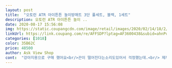 ```yaml
---
layout: post 
title:  "오토런 ATR 아이튼튼 놀이방매트 3단 풀세트, 블랙, 1세트" 
description: 오토런 ATR 아이튼튼 놀이 ..
date: 2020-08-17 15:56:08 
img: https://static.coupangcdn.com/image/retail/images/2020/02/14/18/2/567cba85-52f1-4e13-872b-ac6450993cc8.jpg 
linkUrl: https://link.coupang.com/re/AFFSDP?lptag=AF3600438&subid=ahnPublicAsk&pageKey=1295355699&itemId=2307606140&vendorItemId=70304445803&traceid=V0-113-97a1ad894e5e641f 
categories: [1018] 
color: 35B62C 
price: 48500 
author: Ask View Shop 
cont:  "강아지용으로 구매 했어요<br/>끈이 떨어진다는소리도있어서 걱정했는데.<br/> 제꺼는괜찮은거같아요.<br/> 장거리여행에 최곱니다.<br/> 아이들이 징징거리지않아요.<br/> 운전에더집중할수있고.<br/>.<br/><br/>다만 안전장치가없다보니 조금걱정은되지만 장거리여행이많아서 계속이용할거같아요.<br/><br/>안전하게 태울수 있을것같아요 좋아용<br/>차박용으로 구매했는데 모닝에는 커서 중간 부분이 겹치네요ㅠ<br/>" 
---
```

